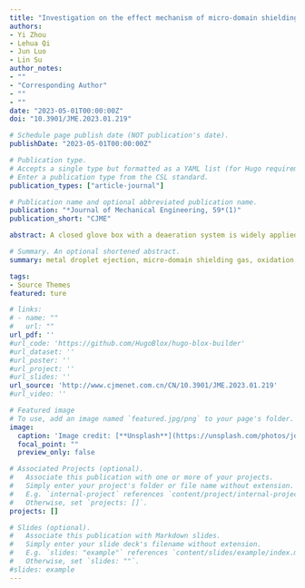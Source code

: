 ```yaml
---
title: "Investigation on the effect mechanism of micro-domain shielding gas on metal droplet ejection process"
authors:
- Yi Zhou
- Lehua Qi
- Jun Luo
- Lin Su
author_notes:
- ""
- "Corresponding Author"
- ""
- ""
date: "2023-05-01T00:00:00Z"
doi: "10.3901/JME.2023.01.219"

# Schedule page publish date (NOT publication's date).
publishDate: "2023-05-01T00:00:00Z"

# Publication type.
# Accepts a single type but formatted as a YAML list (for Hugo requirements).
# Enter a publication type from the CSL standard.
publication_types: ["article-journal"]

# Publication name and optional abbreviated publication name.
publication: "*Journal of Mechanical Engineering, 59*(1)"
publication_short: "CJME"

abstract: A closed glove box with a deaeration system is widely applied for maintaining a low-oxygen environment (the oxygen content of <50 ppm) in metal droplet-based 3D printing. However, it is disadvantageous to the industrial application of the technology because of the narrow space of a glove box. Thus, it is very significant to construct a micro-domain low-oxygen environment at the exit of metal droplet ejection, which can prevent droplets from oxidation, broaden applicability, and improve flexibility. Meanwhile, an excellent micro-domain shielding environment is a key to promoting the engineering application of metal droplet-based 3D printing. However, shielding gas will generate airflow disturbance, which inhibits the stability and accuracy of the droplet printing. To address this problem, a novel annular gas jet micro-domain shielding device is designed and developed, the mechanisms of oxidation and airflow-dynamics during tin alloy droplet ejection process are studied by the combination of experiments and simulations. Results show that when the supply of shielding gas is insufficient, oxidation will decrease the surface tension and increase the viscosity of a metal jet (i.e. the Oh value of a metal jet increases), which leads to the generation of a single droplet with a conical tail. When the supply of shielding gas is excessive, the secondary vortex appears at the root of a metal jet, which causes a secondary breakup occurs, and then multiple metal droplets are formed. Furthermore, a long well-fused tin alloy pillar with an ordered arrangement and a size-uniform bump array with accurate landing-points are successfully printed under appropriate parameters, which confirms the effectiveness of the annular gas jet micro-domain shielding device. The current investigation may provide crucial technical and theoretical support for the application of metal droplet-based 3D printing.

# Summary. An optional shortened abstract.
summary: metal droplet ejection, micro-domain shielding gas, oxidation, airflow-dynamics.

tags:
- Source Themes
featured: ture

# links:
# - name: ""
#   url: ""
url_pdf: ''
#url_code: 'https://github.com/HugoBlox/hugo-blox-builder'
#url_dataset: ''
#url_poster: ''
#url_project: ''
#url_slides: ''
url_source: 'http://www.cjmenet.com.cn/CN/10.3901/JME.2023.01.219'
#url_video: ''

# Featured image
# To use, add an image named `featured.jpg/png` to your page's folder. 
image:
  caption: 'Image credit: [**Unsplash**](https://unsplash.com/photos/jdD8gXaTZsc)'
  focal_point: ""
  preview_only: false

# Associated Projects (optional).
#   Associate this publication with one or more of your projects.
#   Simply enter your project's folder or file name without extension.
#   E.g. `internal-project` references `content/project/internal-project/index.md`.
#   Otherwise, set `projects: []`.
projects: []

# Slides (optional).
#   Associate this publication with Markdown slides.
#   Simply enter your slide deck's filename without extension.
#   E.g. `slides: "example"` references `content/slides/example/index.md`.
#   Otherwise, set `slides: ""`.
#slides: example
---
```


<!-- {{% callout note %}}
Click the *Cite* button above to demo the feature to enable visitors to import publication metadata into their reference management software.
{{% /callout %}}

{{% callout note %}}
Create your slides in Markdown - click the *Slides* button to check out the example.
{{% /callout %}}

Add the publication's **full text** or **supplementary notes** here. You can use rich formatting such as including [code, math, and images](https://docs.hugoblox.com/content/writing-markdown-latex/). -->
